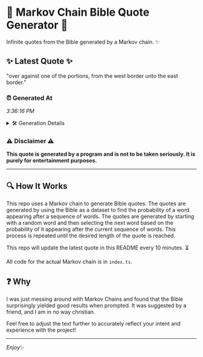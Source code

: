 # 📖 Markov Chain Bible Quote Generator 📖

Infinite quotes from the Bible generated by a Markov chain. ✨

## ✨ Latest Quote ✨
"over against one of the portions, from the west border unto the east border."

### ⏰ Generated At
*3:36:16 PM*

<details>
    <summary>🛠️ Generation Details</summary>
    <p>
        <strong>🌱 Seed:</strong> over<br>
        <strong>🔄 Iterations:</strong> 13<br>
        <strong>📜 Context History:</strong><br>[ over ]: against<br>[ over, against ]: one<br>[ over, against, one ]: of<br>[ over, against, one, of ]: the<br>[ over, against, one, of, the ]: portions,<br>[ over, against, one, of, the, portions, ]: from<br>[ against, one, of, the, portions,, from ]: the<br>[ one, of, the, portions,, from, the ]: west<br>[ of, the, portions,, from, the, west ]: border<br>[ the, portions,, from, the, west, border ]: unto<br>[ portions,, from, the, west, border, unto ]: the<br>[ from, the, west, border, unto, the ]: east<br>[ the, west, border, unto, the, east ]: border.<br>
    </p>
</details>

### ⚠️ Disclaimer ⚠️
**This quote is generated by a program and is not to be taken seriously. It is purely for entertainment purposes.**

---

## 🔍 How It Works

This repo uses a Markov chain to generate Bible quotes. The quotes are generated by using the Bible as a dataset to find the probability of a word appearing after a sequence of words. The quotes are generated by starting with a random word and then selecting the next word based on the probability of it appearing after the current sequence of words. This process is repeated until the desired length of the quote is reached.

This repo will update the latest quote in this README every 10 minutes. ⏳

All code for the actual Markov chain is in `index.ts`.

## ❓ Why

I was just messing around with Markov Chains and found that the Bible surprisingly yielded good results when prompted. 
It was suggested by a friend, and I am in no way christian.

Feel free to adjust the text further to accurately reflect your intent and experience with the project!

---

*Enjoy*✨
